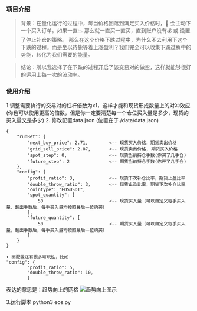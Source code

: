 ### 项目介绍
> 背景：在量化运行的过程中，每当价格回落到满足买入价格时，🤖️ 会主动下一个买入订单。如果一直📉 那么就一直买一直买，直到账户没有💰 或 设置了停止补仓的策略。
> 那么在这个价格下跌过程中，为什么不去利用下这个下跌的过程。而是坐以待毙等着上涨盈利？我们完全可以收集下跌过程中的势能，转化为我们需要的能量。

> 结论：所以我选择了在下跌的过程开启了该交易对的做空，这样就能够很好的运用上每一次的波动率。

### 使用介绍

1.调整需要执行的交易对的杠杆倍数为x1，这样才能和现货形成数量上的对冲效应(你也可以使用更高的倍数，但是你一定要清楚每一个仓位买入量是多少，现货的买入量又是多少)
2. 修改配置data.json (位置在于./data/data.json)
```
{
    "runBet": {
        "next_buy_price": 2.71,        <-- 现货买入价格，期货卖出价格
        "grid_sell_price": 2.87,       <-- 现货卖出价格, 期货买入价格
        "spot_step": 0,                <-- 现货当前持仓手数(你买了几手仓)
        "future_step": 2               <-- 期货当前持仓手数(你开了几手仓)
    },
    "config": {
        "profit_ratio": 3,             <-- 现货下次补仓比率，期货止盈比率   
        "double_throw_ratio": 3,       <-- 现货止盈比率，期货下次补仓比率
        "cointype": "EOSUSDT",
        "spot_quantity": [
            50                         <-- 现货买入量（可以自定义每手买入量，超出手数后，每手买入量均按照最后一位购买）
        ],
        "future_quantity": [
            50                         <-- 期货买入量（可以自定义每手买入量，超出手数后，每手买入量均按照最后一位购买）
        ]
    }
}

⬆️ 面配置还有很多可玩性，比如
"config": {
        "profit_ratio": 5,               
        "double_throw_ratio": 10,
        }
```
表达的意思是：趋势向上的网格
![趋势向上图示](https://s3.ax1x.com/2021/01/15/s0kMtg.png)

3.运行脚本
python3 eos.py
